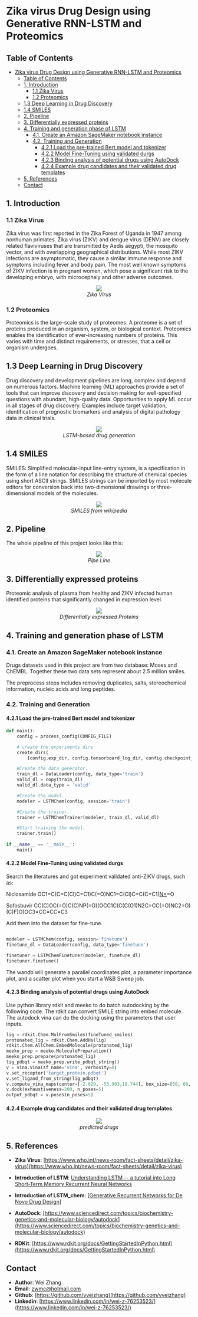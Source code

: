 <p align="center">
<br>
</p>

# Zika virus Drug Design using Generative RNN-LSTM and Proteomics

## Table of Contents

- [Zika virus Drug Design using Generative RNN-LSTM and Proteomics](#zika-virus-drug-design-using-generative-rnn-lstm-and-proteomics)
  - [Table of Contents](#table-of-contents)
  - [1. Introduction](#1-introduction)
    - [1.1 Zika Virus](#11-zika-virus)
    - [1.2 Proteomics](#12-proteomics)
  - [1.3 Deep Learning in Drug Discovery](#13-deep-learning-in-drug-discovery)
  - [1.4 SMILES](#14-smiles)
  - [2. Pipeline](#2-pipeline)
  - [3. Differentially expressed proteins](#3-differentially-expressed-proteins)
  - [4. Training and generation phase of LSTM](#4-training-and-generation-phase-of-lstm)
    - [4.1. Create an Amazon SageMaker notebook instance](#41-create-an-amazon-sagemaker-notebook-instance)
    - [4.2. Training and Generation](#42-training-and-generation)
      - [4.2.1 Load the pre-trained Bert model and tokenizer](#421-load-the-pre-trained-bert-model-and-tokenizer)
      - [4.2.2 Model Fine-Tuning using validated durgs](#422-model-fine-tuning-using-validated-durgs)
      - [4.2.3 Binding analysis of potential drugs using AutoDock](#423-binding-analysis-of-potential-drugs-using-autodock)
      - [4.2.4 Example drug candidates and their validated drug templates](#424-example-drug-candidates-and-their-validated-drug-templates)
  - [5. References](#5-references)
  - [Contact](#contact)

## 1. Introduction

### 1.1 Zika Virus

Zika virus was first reported in the Zika Forest of Uganda in 1947 among nonhuman primates. Zika virus (ZIKV) and dengue virus (DENV) are closely related flaviviruses that are transmitted by Aedis aegypti, the mosquito vector, and with overlapping geographical distributions. While most ZIKV infections are asymptomatic, they cause a similar immune response and symptoms including fever and body pain. The most well known symptoms of ZIKV infection is in pregnant women, which pose a significant risk to the developing embryo, with microcephaly and other adverse outcomes.

<p align="center">
<img src="/imgs/Structure-of-Zika-Virus.jpeg">
<br>
<em>Zika Virus</em></p>



### 1.2 Proteomics

Proteomics is the large-scale study of proteomes. A proteome is a set of proteins produced in an organism, system, or biological context. Proteomics enables the identification of ever-increasing numbers of proteins. This varies with time and distinct requirements, or stresses, that a cell or organism undergoes.

## 1.3 Deep Learning in Drug Discovery

Drug discovery and development pipelines are long, complex and depend on numerous factors. Machine learning (ML) approaches provide a set of tools that can improve discovery and decision making for well-specified questions with abundant, high-quality data. Opportunities to apply ML occur in all stages of drug discovery. Examples include target validation, identification of prognostic biomarkers and analysis of digital pathology data in clinical trials. 

<p align="center">
<img src="/imgs/lstm_chem.jpg">
<br>
<em>LSTM-based drug generation</em></p>

## 1.4 SMILES
SMILES: Simplified molecular-input line-entry system, is a specification in the form of a line notation for describing the structure of chemical species using short ASCII strings. SMILES strings can be imported by most molecule editors for conversion back into two-dimensional drawings or three-dimensional models of the molecules.

<p align="center">
<img src="/imgs/SMILES.png">
<br>
<em>SMILES from wikipedia</em></p>

## 2. Pipeline

The whole pipeline of this project looks like this:

<p align="center">
<img src="/imgs/PipeLine.png">
<br>
<em>Pipe Line</em></p>

## 3. Differentially expressed proteins

Proteomic analysis of plasma from healthy and ZIKV infected human identified proteins that significantly changed in expression level.

<p align="center">
<img src="/imgs/Fig1.png">
<br>
<em>Differentially expressed Proteins</em></p>


## 4. Training and generation phase of LSTM

### 4.1. Create an Amazon SageMaker notebook instance

Drugs datasets used in this project are from two database: Moses and ChEMBL. Together these two data sets represent about 2.5 million smiles.

The preprocess steps includes removing duplicates, salts, stereochemical information, nucleic acids and long peptides.

### 4.2. Training and Generation
#### 4.2.1 Load the pre-trained Bert model and tokenizer

```python
def main():
    config = process_config(CONFIG_FILE)

    # create the experiments dirs
    create_dirs(
        [config.exp_dir, config.tensorboard_log_dir, config.checkpoint_dir])

    #Create the data generator.
    train_dl = DataLoader(config, data_type='train')
    valid_dl = copy(train_dl)
    valid_dl.data_type = 'valid'

    #Create the model.
    modeler = LSTMChem(config, session='train')

    #Create the trainer.
    trainer = LSTMChemTrainer(modeler, train_dl, valid_dl)

    #Start training the model.
    trainer.train()
 
if __name__ == '__main__':
    main()
```
#### 4.2.2 Model Fine-Tuning using validated durgs
Search the literatures and got experiment validated anti-ZIKV drugs, such as:

Niclosamide	
OC1=C(C=C(Cl)C=C1)C(=O)NC1=C(Cl)C=C(C=C1)[N+]([O-])=O

Sofosbuvir
CC(C)OC(=O)C(C)NP(=O)(OCC1C(C(C(O1)N2C=CC(=O)NC2=O)(C)F)O)OC3=CC=CC=C3

Add them into the dataset for fine-tune.
```python

modeler = LSTMChem(config, session='finetune')
finetune_dl = DataLoader(config, data_type='finetune')

finetuner = LSTMChemFinetuner(modeler, finetune_dl)
finetuner.finetune()
```
The wandb will generate a parallel coordinates plot, a parameter importance plot, and a scatter plot when you start a W&B Sweep job. 


#### 4.2.3 Binding analysis of potential drugs using AutoDock

Use python library rdkit and meeko to do batch autodocking by the following code.
The rdkit can convert SMILE string into embed molecule. The autodock vina can do the docking using the parameters that user inputs.

```python
lig = rdkit.Chem.MolFromSmiles(fineTuned_smiles)
protonated_lig = rdkit.Chem.AddHs(lig)
rdkit.Chem.AllChem.EmbedMolecule(protonated_lig)  
meeko_prep = meeko.MoleculePreparation()
meeko_prep.prepare(protonated_lig)
lig_pdbqt = meeko_prep.write_pdbqt_string()
v = vina.Vina(sf_name='vina', verbosity=0)
v.set_receptor('target_protein.pdbqt')
v.set_ligand_from_string(lig_pdbqt)
v.compute_vina_maps(center=[-2.029, -53.903,18.744], box_size=[60, 60, 60])
v.dock(exhaustiveness=200, n_poses=5)
output_pdbqt = v.poses(n_poses=5)
```

#### 4.2.4 Example drug candidates and their validated drug templates


<p align="center">
<img src="/imgs/predicted_drugs.png">
<br>
<em>predicted drugs</em></p>

## 5. References

- **Zika Virus**: [https://www.who.int/news-room/fact-sheets/detail/zika-virus](https://www.who.int/news-room/fact-sheets/detail/zika-virus)
- **Introduction of LSTM**: [Understanding LSTM -- a tutorial into Long Short-Term Memory Recurrent Neural Networks](https://arxiv.org/abs/1909.09586)

- **Introduction of LSTM_chem**: [[Generative Recurrent Networks for De Novo Drug Design](https://github.com/topazape/LSTM_Chem)]

- **AutoDock**: [https://www.sciencedirect.com/topics/biochemistry-genetics-and-molecular-biology/autodock](https://www.sciencedirect.com/topics/biochemistry-genetics-and-molecular-biology/autodock)
- **RDKit**: [https://www.rdkit.org/docs/GettingStartedInPython.html](https://www.rdkit.org/docs/GettingStartedInPython.html)

## Contact

- **Author**: Wei Zhang
- **Email**: [zwmc@hotmail.com](zwmc@hotmail.com)
- **Github**: [https://github.com/vveizhang](https://github.com/vveizhang)
- **Linkedin**: [https://www.linkedin.com/in/wei-z-76253523/](https://www.linkedin.com/in/wei-z-76253523/)
